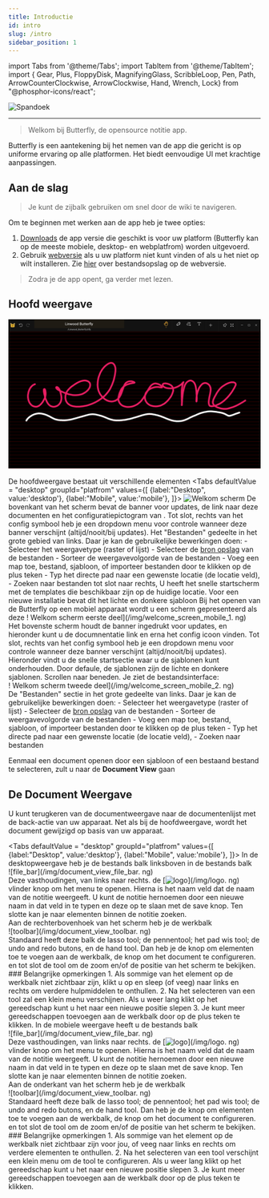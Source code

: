 ```yaml
---
title: Introductie
id: intro
slug: /intro
sidebar_position: 1
---
```


import Tabs from '@theme/Tabs';
import TabItem from '@theme/TabItem';
import { Gear, Plus, FloppyDisk, MagnifyingGlass, ScribbleLoop, Pen, Path, ArrowCounterClockwise, ArrowClockwise, Hand, Wrench, Lock} from "@phosphor-icons/react";

![Spandoek](/img/banner.png)

---

> Welkom bij Butterfly, de opensource notitie app.

Butterfly is een aantekening bij het nemen van de app die gericht is op uniforme ervaring op alle platformen. Het biedt eenvoudige UI met krachtige aanpassingen.

## Aan de slag

> Je kunt de zijbalk gebruiken om snel door de wiki te navigeren.


Om te beginnen met werken aan de app heb je twee opties:
1. [Downloads](/downloads) de app versie die geschikt is voor uw platform (Butterfly kan op de meeste mobiele, desktop- en webplatfrom) worden uitgevoerd.
2. Gebruik [webversie](https://butterfly.linwood.dev) als u uw platform niet kunt vinden of als u het niet op wilt installeren. Zie [hier](storage#web) over bestandsopslag op de webversie.

> Zodra je de app opent, ga verder met lezen.



## Hoofd weergave

![Hoofd weergave](main.png)

De hoofdweergave bestaat uit verschillende elementen
<Tabs
    defaultValue = "desktop"
    groupId="platfrom"
        values={[
        {label:"Desktop", value:'desktop'},
 {label:"Mobile", value:'mobile'},
 ]}>
    <TabItem value="desktop">
        ![Welkom scherm](/img/welcome_screen_desktop.png)
        De bovenkant van het scherm bevat de banner voor updates, de link naar deze documenten en het configuratiepictogram van <Gear/>. Tot slot, rechts van het <Gear/> config symbool heb je een dropdown menu voor controle wanneer deze banner verschijnt (altijd/nooit/bij updates).
        Het "Bestanden" gedeelte in het grote gebied van links. Daar je kan de gebruikelijke bewerkingen doen:
            - Selecteer het weergavetype (raster of lijst)
            - Selecteer de [bron opslag](opslag) van de bestanden
            - Sorteer de weergavevolgorde van de bestanden
            - Voeg een map toe, bestand, sjabloon, of importeer bestanden door te klikken op de <Plus/> plus teken
            - Typ het directe pad naar een gewenste locatie (de locatie veld),
            - Zoeken naar bestanden
        tot slot naar rechts, U heeft het snelle startscherm met de templates die beschikbaar zijn op de huidige locatie. Voor een nieuwe installatie bevat dit het lichte en donkere sjabloon
    </TabItem>
    <TabItem value="mobile">
        Bij het openen van de Butterfly op een mobiel apparaat wordt u een scherm gepresenteerd als deze
        ! Welkom scherm eerste deel](/img/welcome_screen_mobile_1. ng)   
        Het bovenste scherm houdt de banner ingedrukt voor updates, en hieronder kunt u de documnentatie link en erna het <Gear/> config icoon vinden. Tot slot, rechts van het <Gear/> config symbool heb je een dropdown menu voor controle wanneer deze banner verschijnt (altijd/nooit/bij updates).
        Hieronder vindt u de snelle startsectie waar u de sjablonen kunt onderhouden. Door defaule, de sjablonen zijn de lichte en donkere sjablonen. 
        Scrollen naar beneden. Je ziet de bestandsinterface:
        \
        ! Welkom scherm tweede deel](/img/welcome_screen_mobile_2. ng)  
        De "Bestanden" sectie in het grote gedeelte van links. Daar je kan de gebruikelijke bewerkingen doen:
        - Selecteer het weergavetype (raster of lijst)
        - Selecteer de [bron opslag](opslag) van de bestanden
        - Sorteer de weergavevolgorde van de bestanden
        - Voeg een map toe, bestand, sjabloon, of importeer bestanden door te klikken op de <Plus/> plus teken
        - Typ het directe pad naar een gewenste locatie (de locatie veld),
        - Zoeken naar bestanden
    </TabItem>
</Tabs>

Eenmaal een document openen door een sjabloon of een bestaand bestand te selecteren, zult u naar de **Document View** gaan

## De Document Weergave

U kunt terugkeren van de documentweergave naar de documentenlijst met de back-actie van uw apparaat. Net als bij de hoofdweergave, wordt het document gewijzigd op basis van uw apparaat. 

<Tabs
    defaultValue = "desktop"
    groupId="platfrom"
        values={[
        {label:"Desktop", value:'desktop'},
 {label:"Mobile", value:'mobile'},
 ]}>
    <TabItem value="desktop">
        In de desktopweergave heb je de bestands balk linksboven in de bestands balk \
        ![file_bar](/img/document_view_file_bar. ng)\
        Deze vasthoudingen, van links naar rechts. de 
        [<img alt="logo" src="/img/logo.png" width="16"/>](/img/logo. ng)
        vlinder knop om het menu te openen. Hierna is het naam veld dat de naam van de notitie weergeeft. U kunt de notitie hernoemen door een nieuwe naam in dat veld in te typen en deze op te slaan met de <FloppyDisk/> save knop. Ten slotte kan je <MagnifyingGlass/> naar elementen binnen de notitie zoeken.
        \
        Aan de rechterbovenhoek van het scherm heb je de werkbalk\
        ![toolbar](/img/document_view_toolbar. ng)\
        Standaard heeft deze balk de <ScribbleLoop/> lasso tool; de <Pen/> pennentool; het pad <Path/> wis tool; de <ArrowCounterClockwise/> undo and <ArrowClockwise/> redo butons, en de <Hand/> hand tool. Dan heb je de knop <Plus/> om elementen toe te voegen aan de werkbalk, de knop <Wrench/> om het document te configureren. en tot slot de <Lock/> tool om de zoom en/of de positie van het scherm te bekijken. 
        ### Belangrijke opmerkingen
        1. Als sommige van het element op de werkbalk niet zichtbaar zijn, klikt u op en sleep (of veeg) naar links en rechts om verdere hulpmiddelen te onthullen. 
        2. Na het selecteren van een tool zal een klein menu verschijnen. Als u weer lang klikt op het gereedschap kunt u het naar een nieuwe positie slepen
        3. Je kunt meer gereedschappen toevoegen aan de werkbalk door op de <Plus/> plus teken te klikken. 
    </TabItem>
    <TabItem value="mobile">
        In de mobiele weergave heeft u de bestands balk \
        ![file_bar](/img/document_view_file_bar. ng)\
        Deze vasthoudingen, van links naar rechts. de 
        [<img alt="logo" src="/img/logo.png" width="16"/>](/img/logo. ng)
        vlinder knop om het menu te openen. Hierna is het naam veld dat de naam van de notitie weergeeft. U kunt de notitie hernoemen door een nieuwe naam in dat veld in te typen en deze op te slaan met de <FloppyDisk/> save knop. Ten slotte kan je <MagnifyingGlass/> naar elementen binnen de notitie zoeken.
        \
        Aan de onderkant van het scherm heb je de werkbalk\
        ![toolbar](/img/document_view_toolbar. ng)\
        Standaard heeft deze balk de <ScribbleLoop/> lasso tool; de <Pen/> pennentool; het pad <Path/> wis tool; de <ArrowCounterClockwise/> undo and <ArrowClockwise/> redo butons, en de <Hand/> hand tool. Dan heb je de knop <Plus/> om elementen toe te voegen aan de werkbalk, de knop <Wrench/> om het document te configureren. en tot slot de <Lock/> tool om de zoom en/of de positie van het scherm te bekijken. 
        ### Belangrijke opmerkingen
        1. Als sommige van het element op de werkbalk niet zichtbaar zijn voor jou, of veeg naar links en rechts om verdere elementen te onthullen. 
        2. Na het selecteren van een tool verschijnt een klein menu om de tool te configureren. Als u weer lang klikt op het gereedschap kunt u het naar een nieuwe positie slepen
        3. Je kunt meer gereedschappen toevoegen aan de werkbalk door op de <Plus/> plus teken te klikken. 
    </TabItem>
</Tabs>
	

